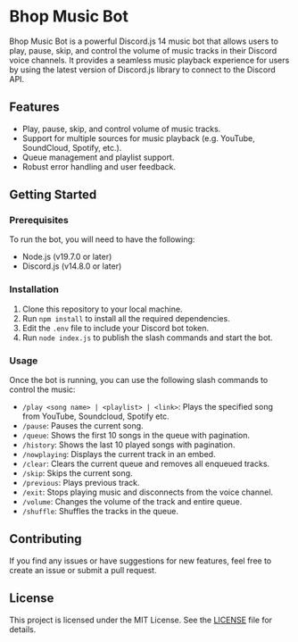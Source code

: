# Bhop Music Bot

Bhop Music Bot is a powerful Discord.js 14 music bot that allows users to play, pause, skip, and control the volume of music tracks in their Discord voice channels. It provides a seamless music playback experience for users by using the latest version of Discord.js library to connect to the Discord API.

## Features

- Play, pause, skip, and control volume of music tracks.
- Support for multiple sources for music playback (e.g. YouTube, SoundCloud, Spotify, etc.).
- Queue management and playlist support.
- Robust error handling and user feedback.

## Getting Started

### Prerequisites

To run the bot, you will need to have the following:

- Node.js (v19.7.0 or later)
- Discord.js (v14.8.0 or later)

### Installation

1. Clone this repository to your local machine.
2. Run `npm install` to install all the required dependencies.
3. Edit the `.env` file to include your Discord bot token.
4. Run `node index.js` to publish the slash commands and start the bot.

### Usage

Once the bot is running, you can use the following slash commands to control the music:

- `/play <song name> | <playlist> | <link>`: Plays the specified song from YouTube, Soundcloud, Spotify etc.
- `/pause`: Pauses the current song.
- `/queue`: Shows the first 10 songs in the queue with pagination.
- `/history`: Shows the last 10 played songs with pagination.
- `/nowplaying`: Displays the current track in an embed.
- `/clear`: Clears the current queue and removes all enqueued tracks.
- `/skip`: Skips the current song.
- `/previous`: Plays previous track.
- `/exit`: Stops playing music and disconnects from the voice channel.
- `/volume`: Changes the volume of the track and entire queue.
- `/shuffle`: Shuffles the tracks in the queue.


## Contributing

If you find any issues or have suggestions for new features, feel free to create an issue or submit a pull request.

## License

This project is licensed under the MIT License. See the [LICENSE](LICENSE.md) file for details.
